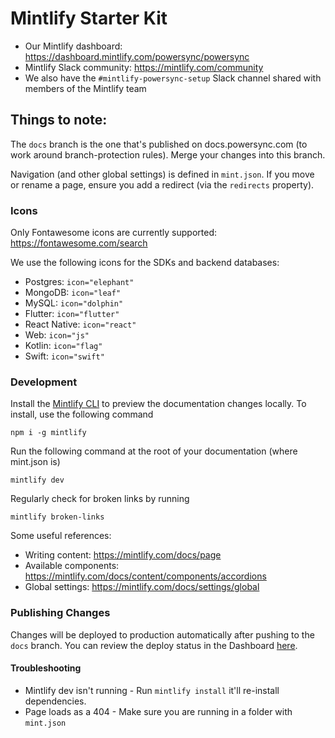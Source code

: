 # Mintlify Starter Kit

- Our Mintlify dashboard: https://dashboard.mintlify.com/powersync/powersync
- Mintlify Slack community: https://mintlify.com/community 
- We also have the `#mintlify-powersync-setup` Slack channel shared with members of the Mintlify team

## Things to note:

The `docs` branch is the one that's published on docs.powersync.com (to work around branch-protection rules). Merge your changes into this branch.

Navigation (and other global settings) is defined in `mint.json`. If you move or rename a page, ensure you add a redirect (via the `redirects` property).

### Icons

Only Fontawesome icons are currently supported: https://fontawesome.com/search

We use the following icons for the SDKs and backend databases:
- Postgres: `icon="elephant"`
- MongoDB: `icon="leaf"`
- MySQL: `icon="dolphin"`
- Flutter: `icon="flutter"`
- React Native: `icon="react"`
- Web: `icon="js"`
- Kotlin: `icon="flag"`
- Swift: `icon="swift"`

### Development

Install the [Mintlify CLI](https://www.npmjs.com/package/mintlify) to preview the documentation changes locally. To install, use the following command

```
npm i -g mintlify
```

Run the following command at the root of your documentation (where mint.json is)

```
mintlify dev
```

Regularly check for broken links by running

```
mintlify broken-links
```

Some useful references:
- Writing content: https://mintlify.com/docs/page
- Available components: https://mintlify.com/docs/content/components/accordions
- Global settings: https://mintlify.com/docs/settings/global

### Publishing Changes

Changes will be deployed to production automatically after pushing to the `docs` branch. You can review the deploy status in the Dashboard [here](https://dashboard.mintlify.com/powersync/powersync).

#### Troubleshooting

- Mintlify dev isn't running - Run `mintlify install` it'll re-install dependencies.
- Page loads as a 404 - Make sure you are running in a folder with `mint.json`
